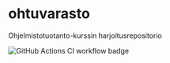 # ohtuvarasto

Ohjelmistotuotanto-kurssin harjoitusrepositorio

![GitHub Actions CI workflow badge](https://github.com/rikurauhala/ohtuvarasto/workflows/CI/badge.svg)
